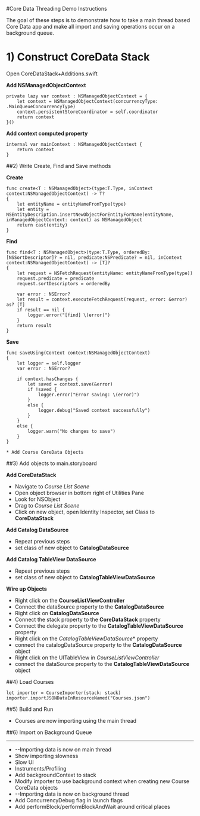 
#Core Data Threading Demo Instructions

The goal of these steps is to demonstrate how to take a main thread based Core Data app and make all import and saving operations occur on a background queue.

# 1) Construct CoreData Stack
Open CoreDataStack+Additions.swift

**Add NSManagedObjectContext**
 
	private lazy var context : NSManagedObjectContext = {
       	let context = NSManagedObjectContext(concurrencyType: .MainQueueConcurrencyType)
		context.persistentStoreCoordinator = self.coordinator
		return context
	}()

**Add context computed property**
	
    internal var mainContext : NSManagedObjectContext {
        return context
    }
    
##2) Write Create, Find and Save methods

**Create**

    func create<T : NSManagedObject>(type:T.Type, inContext context:NSManagedObjectContext) -> T?
    {
		let entityName = entityNameFromType(type)
		let entity = NSEntityDescription.insertNewObjectForEntityForName(entityName, inManagedObjectContext: context) as NSManagedObject
		return cast(entity)
    }
        
**Find**

    func find<T : NSManagedObject>(type:T.Type, orderedBy: [NSSortDescriptor]? = nil, predicate:NSPredicate? = nil, inContext context:NSManagedObjectContext) -> [T]?
    {
        let request = NSFetchRequest(entityName: entityNameFromType(type))
        request.predicate = predicate
        request.sortDescriptors = orderedBy
        
        var error : NSError?
        let result = context.executeFetchRequest(request, error: &error) as? [T]
        if result == nil {
            logger.error("[find] \(error)")
        }
        return result
    }    

**Save**

    func saveUsing(Context context:NSManagedObjectContext)
    {
        let logger = self.logger
        var error : NSError?
        
        if context.hasChanges {
            let saved = context.save(&error)
            if !saved {
                logger.error("Error saving: \(error)")
            }
            else {
                logger.debug("Saved context successfully")
            }
        }
        else {
            logger.warn("No changes to save")
        }
    }
    
	* Add Course CoreData Objects

##3) Add objects to main.storyboard

**Add CoreDataStack**

* Navigate to *Course List Scene*
* Open object browser in bottom right of Utilities Pane
* Look for NSObject
* Drag to *Course List Scene*
* Click on new object, open Identity Inspector, set Class to **CoreDataStack**

**Add Catalog DataSource**
	
* Repeat previous steps
* set class of new object to **CatalogDataSource**
	
**Add Catalog TableView DataSource**

* Repeat previous steps
* set class of new object to **CatalogTableViewDataSource**

**Wire up Objects**

* Right click on the **CourseListViewController**
* Connect the dataSource property to the **CatalogDataSource**
* Right click on **CatalogDataSource**
* Connect the stack property to the **CoreDataStack** property
* Connect the delegate property to the **CatalogTableViewDataSource** property
* Right click on the *CatalogTableViewDataSource** property
* connect the catalogDataSource property to the **CatalogDataSource** object
* Right click on the UITableView in *CourseListViewController*
* connect the dataSource property to the **CatalogTableViewDataSource** object

##4) Load Courses

	let importer = CourseImporter(stack: stack)
    importer.importJSONDataInResourceNamed("Courses.json")
    
##5) Build and Run

- Courses are now importing using the main thread

##6) Import on Background Queue

---

* --Importing data is now on main thread
* Show importing slowness
 * Slow UI
 * Instruments/Profiling
* Add backgroundContext to stack
* Modify importer to use background context when creating new Course CoreData objects
* --Importing data is now on background thread
* Add ConcurrencyDebug flag in launch flags
* Add performBlock/performBlockAndWait around critical places


